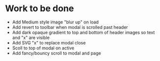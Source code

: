 # Work to be done

- Add Medium style image "blur up" on load
- Add revert to toolbar when modal is scrolled past header
- Add dark opaque gradient to top and bottom of header images so text and "x" are visible
- Add SVG "x" to replace modal close
- Scoll to top of modal on active
- Add fancy/bouncy scroll to modal and page

